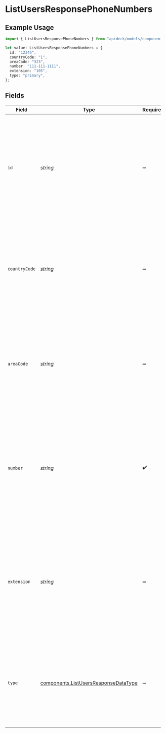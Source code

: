 # ListUsersResponsePhoneNumbers

## Example Usage

```typescript
import { ListUsersResponsePhoneNumbers } from "apideck/models/components";

let value: ListUsersResponsePhoneNumbers = {
  id: "12345",
  countryCode: "1",
  areaCode: "323",
  number: "111-111-1111",
  extension: "105",
  type: "primary",
};
```

## Fields

| Field                                                                                                                                                                                                                                                                | Type                                                                                                                                                                                                                                                                 | Required                                                                                                                                                                                                                                                             | Description                                                                                                                                                                                                                                                          | Example                                                                                                                                                                                                                                                              |
| -------------------------------------------------------------------------------------------------------------------------------------------------------------------------------------------------------------------------------------------------------------------- | -------------------------------------------------------------------------------------------------------------------------------------------------------------------------------------------------------------------------------------------------------------------- | -------------------------------------------------------------------------------------------------------------------------------------------------------------------------------------------------------------------------------------------------------------------- | -------------------------------------------------------------------------------------------------------------------------------------------------------------------------------------------------------------------------------------------------------------------- | -------------------------------------------------------------------------------------------------------------------------------------------------------------------------------------------------------------------------------------------------------------------- |
| `id`                                                                                                                                                                                                                                                                 | *string*                                                                                                                                                                                                                                                             | :heavy_minus_sign:                                                                                                                                                                                                                                                   | A unique identifier for each phone number associated with the user. This ID is used to distinguish between different phone numbers in the system and is essential for operations that require specific phone number references.                                      | 12345                                                                                                                                                                                                                                                                |
| `countryCode`                                                                                                                                                                                                                                                        | *string*                                                                                                                                                                                                                                                             | :heavy_minus_sign:                                                                                                                                                                                                                                                   | The international dialing code for the phone number, represented as a string (e.g., '+1' for the United States). This code is crucial for making international calls and is part of the complete phone number format.                                                | 1                                                                                                                                                                                                                                                                    |
| `areaCode`                                                                                                                                                                                                                                                           | *string*                                                                                                                                                                                                                                                             | :heavy_minus_sign:                                                                                                                                                                                                                                                   | The regional area code for the phone number, provided as a string (e.g., '323' for Los Angeles). This code helps in identifying the specific geographic region of the phone number within a country.                                                                 | 323                                                                                                                                                                                                                                                                  |
| `number`                                                                                                                                                                                                                                                             | *string*                                                                                                                                                                                                                                                             | :heavy_check_mark:                                                                                                                                                                                                                                                   | The primary contact phone number associated with the user. This is a mandatory field and is expected to be in a standard international format, such as '+1234567890'. It is crucial for communication purposes and is often used in user profiles and contact lists. | 111-111-1111                                                                                                                                                                                                                                                         |
| `extension`                                                                                                                                                                                                                                                          | *string*                                                                                                                                                                                                                                                             | :heavy_minus_sign:                                                                                                                                                                                                                                                   | An optional extension number for the user's phone, typically used in corporate environments to direct calls within a larger phone system. This field is a string and may contain numeric characters, allowing for additional routing within an organization.         | 105                                                                                                                                                                                                                                                                  |
| `type`                                                                                                                                                                                                                                                               | [components.ListUsersResponseDataType](../../models/components/listusersresponsedatatype.md)                                                                                                                                                                         | :heavy_minus_sign:                                                                                                                                                                                                                                                   | Specifies the type of phone number, such as 'mobile', 'home', or 'work'. This string field helps categorize the phone number for better organization and understanding of the user's contact methods.                                                                | primary                                                                                                                                                                                                                                                              |